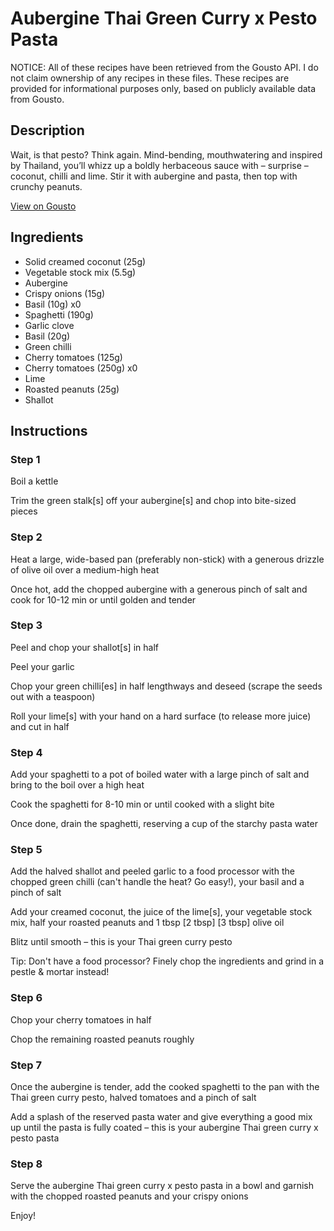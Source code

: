 # Aubergine Thai Green Curry x Pesto Pasta

NOTICE: All of these recipes have been retrieved from the Gousto API. I do not claim ownership of any recipes in these files. These recipes are provided for informational purposes only, based on publicly available data from Gousto.

## Description

Wait, is that pesto? Think again. Mind-bending, mouthwatering and inspired by Thailand, you’ll whizz up a boldly herbaceous sauce with – surprise – coconut, chilli and lime. Stir it with aubergine and pasta, then top with crunchy peanuts.

[View on Gousto](https://www.gousto.co.uk/recipes/cookbook/aubergine-thai-green-curry-x-pesto-pasta)

## Ingredients

- Solid creamed coconut (25g)
- Vegetable stock mix (5.5g)
- Aubergine
- Crispy onions (15g)
- Basil (10g) x0
- Spaghetti (190g)
- Garlic clove
- Basil (20g)
- Green chilli
- Cherry tomatoes (125g)
- Cherry tomatoes (250g) x0
- Lime
- Roasted peanuts (25g)
- Shallot

## Instructions


### Step 1

Boil a kettle

Trim the green stalk[s] off your aubergine[s] and chop into bite-sized pieces


### Step 2

Heat a large, wide-based pan (preferably non-stick) with a generous drizzle of olive oil over a medium-high heat

Once hot, add the chopped aubergine with a generous pinch of salt and cook for 10-12 min or until golden and tender


### Step 3

Peel and chop your shallot[s]<span class="text-danger"> </span>in half

Peel your garlic

Chop your green chilli[es] in half lengthways and deseed (scrape the seeds out with a teaspoon)

Roll your lime[s] with your hand on a hard surface (to release more juice) and cut in half


### Step 4

Add your spaghetti to a pot of boiled water with a large pinch of salt and bring to the boil over a high heat

Cook the spaghetti for 8-10 min or until cooked with a slight bite

Once done, drain the spaghetti, reserving a cup of the starchy pasta water


### Step 5

Add the halved shallot and peeled garlic to a food processor with the chopped green chilli (can't handle the heat? Go easy!), your basil and a pinch of salt

Add your creamed coconut, the juice of the lime[s], your vegetable stock mix, half your roasted peanuts and 1 tbsp <span class="text-purple">[2 tbsp]</span> <span class="text-danger">[3 tbsp]</span> olive oil

Blitz until smooth – this is your Thai green curry pesto

Tip: Don't have a food processor? Finely chop the ingredients and grind in a pestle & mortar instead!


### Step 6

Chop your cherry tomatoes in half

Chop the remaining roasted peanuts roughly


### Step 7

Once the aubergine is tender, add the cooked spaghetti to the pan with the Thai green curry pesto, halved tomatoes and a pinch of salt

Add a splash of the reserved pasta water and give everything a good mix up until the pasta is fully coated – this is your aubergine Thai green curry x pesto pasta

### Step 8

Serve the aubergine Thai green curry x pesto pasta in a bowl and garnish with the chopped roasted peanuts and your crispy onions

Enjoy!

